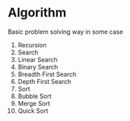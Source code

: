 # Algorithm
Basic problem solving way in some case

1. Recursion
2. Search
  1. Linear Search
  2. Binary Search
  3. Breadth First Search
  4. Depth First Search
3. Sort
  1. Bubble Sort
  2. Merge Sort
  3. Quick Sort
